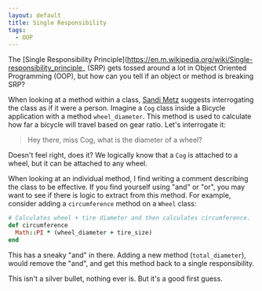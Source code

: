 ```yaml
---
layout: default
title: Single Responsibility
tags:
  - OOP
---
```


The [Single Responsibility
Principle](https://en.m.wikipedia.org/wiki/Single-responsibility_principle_
(SRP) gets tossed around a lot in Object Oriented Programming (OOP), but how can you tell if an
object or method is breaking SRP?

When looking at a method within a class, [Sandi Metz](https://sandimetz.com) suggests interrogating
the class as if it were a person.  Imagine a `Cog` class inside a Bicycle application with a method
`wheel_diameter`.  This method is used to calculate how far a bicycle will travel based on gear
ratio.  Let's interrogate it:

> Hey there, miss Cog, what is the diameter of a wheel?

Doesn't feel right, does it?  We logically know that a `Cog` is attached to a wheel, but it can be
attached to any wheel.

When looking at an individual method, I find writing a comment describing the class to be effective.
If you find yourself using "and" or "or", you may want to see if there is logic to extract from this
method.  For example, consider adding a `circumference` method on a `Wheel` class:

```ruby
# Calculates wheel + tire diameter and then calculates circumference.
def circumference
  Math::PI * (wheel_diameter + tire_size)
end
```

This has a sneaky "and" in there.  Adding a new method (`total_diameter`), would remove the "and",
and get this method back to a single responsibility.

This isn't a silver bullet, nothing ever is.  But it's a good first guess.
